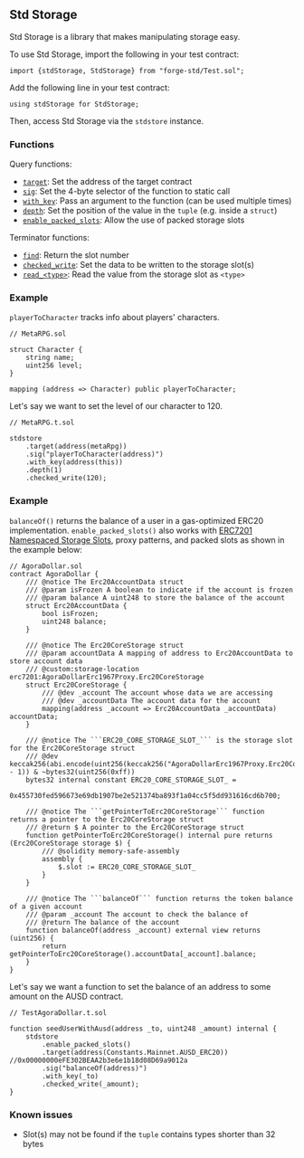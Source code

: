 ## Std Storage

Std Storage is a library that makes manipulating storage easy.

To use Std Storage, import the following in your test contract:

```solidity
import {stdStorage, StdStorage} from "forge-std/Test.sol";              
```

Add the following line in your test contract:

```solidity
using stdStorage for StdStorage;
```

Then, access Std Storage via the `stdstore` instance.

### Functions

Query functions:

- [`target`](./target.md): Set the address of the target contract
- [`sig`](./sig.md): Set the 4-byte selector of the function to static call
- [`with_key`](./with_key.md): Pass an argument to the function (can be used multiple times)
- [`depth`](./depth.md): Set the position of the value in the `tuple` (e.g. inside a `struct`)
- [`enable_packed_slots`](./enable_packed_slots.md): Allow the use of packed storage slots

Terminator functions:

- [`find`](./find.md): Return the slot number
- [`checked_write`](./checked_write.md): Set the data to be written to the storage slot(s)
- [`read_<type>`](./read.md): Read the value from the storage slot as `<type>`

### Example

`playerToCharacter` tracks info about players' characters.

```solidity
// MetaRPG.sol

struct Character {
    string name;
    uint256 level;
}

mapping (address => Character) public playerToCharacter;
```

Let's say we want to set the level of our character to 120.

```solidity
// MetaRPG.t.sol

stdstore
    .target(address(metaRpg))
    .sig("playerToCharacter(address)")
    .with_key(address(this))
    .depth(1)
    .checked_write(120);
```


### Example

`balanceOf()` returns the balance of a user in a gas-optimized ERC20 implementation.
`enable_packed_slots()` also works with [ERC7201 Namespaced Storage Slots](https://eips.ethereum.org/EIPS/eip-7201), proxy patterns, and packed slots as shown in the example below:

```solidity
// AgoraDollar.sol
contract AgoraDollar {
    /// @notice The Erc20AccountData struct
    /// @param isFrozen A boolean to indicate if the account is frozen
    /// @param balance A uint248 to store the balance of the account
    struct Erc20AccountData {
        bool isFrozen;
        uint248 balance;
    }

    /// @notice The Erc20CoreStorage struct
    /// @param accountData A mapping of address to Erc20AccountData to store account data
    /// @custom:storage-location erc7201:AgoraDollarErc1967Proxy.Erc20CoreStorage
    struct Erc20CoreStorage {
        /// @dev _account The account whose data we are accessing
        /// @dev _accountData The account data for the account
        mapping(address _account => Erc20AccountData _accountData) accountData;
    }

    /// @notice The ```ERC20_CORE_STORAGE_SLOT_``` is the storage slot for the Erc20CoreStorage struct
    /// @dev keccak256(abi.encode(uint256(keccak256("AgoraDollarErc1967Proxy.Erc20CoreStorage")) - 1)) & ~bytes32(uint256(0xff))
    bytes32 internal constant ERC20_CORE_STORAGE_SLOT_ =
        0x455730fed596673e69db1907be2e521374ba893f1a04cc5f5dd931616cd6b700;

    /// @notice The ```getPointerToErc20CoreStorage``` function returns a pointer to the Erc20CoreStorage struct
    /// @return $ A pointer to the Erc20CoreStorage struct
    function getPointerToErc20CoreStorage() internal pure returns (Erc20CoreStorage storage $) {
        /// @solidity memory-safe-assembly
        assembly {
            $.slot := ERC20_CORE_STORAGE_SLOT_
        }
    }

    /// @notice The ```balanceOf``` function returns the token balance of a given account
    /// @param _account The account to check the balance of
    /// @return The balance of the account
    function balanceOf(address _account) external view returns (uint256) {
        return getPointerToErc20CoreStorage().accountData[_account].balance;
    }
}
```

Let's say we want a function to set the balance of an address to some amount on the AUSD contract.

```solidity
// TestAgoraDollar.t.sol

function seedUserWithAusd(address _to, uint248 _amount) internal {
    stdstore
        .enable_packed_slots()
        .target(address(Constants.Mainnet.AUSD_ERC20)) //0x00000000eFE302BEAA2b3e6e1b18d08D69a9012a
        .sig("balanceOf(address)")
        .with_key(_to)
        .checked_write(_amount);
}
```

### Known issues

- Slot(s) may not be found if the `tuple` contains types shorter than 32 bytes
